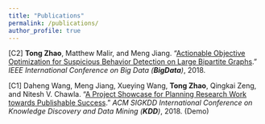 ```yaml
---
title: "Publications"
permalink: /publications/
author_profile: true
---
```


[C2] **Tong Zhao**, Matthew Malir, and Meng Jiang. “[Actionable Objective Optimization for Suspicious Behavior Detection on Large Bipartite Graphs]().” *IEEE International Conference on Big Data (**BigData**)*, 2018.

[C1] Daheng Wang, Meng Jiang, Xueying Wang, **Tong Zhao**, Qingkai Zeng, and Nitesh V. Chawla. “[A Project Showcase for Planning Research Work towards Publishable Success](http://www.kdd.org/kdd2018/files/project-showcase/KDD18_paper_1712.pdf).” *ACM SIGKDD International Conference on Knowledge Discovery and Data Mining (**KDD**)*, 2018. (Demo)
